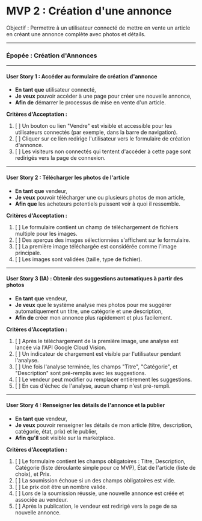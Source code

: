 # MVP 2 : Création d'une annonce
Objectif : Permettre à un utilisateur connecté de mettre en vente un article en créant une annonce complète avec photos et détails.

---

### Épopée : Création d'Annonces

---

#### User Story 1 : Accéder au formulaire de création d'annonce

*   **En tant que** utilisateur connecté,
*   **Je veux** pouvoir accéder à une page pour créer une nouvelle annonce,
*   **Afin de** démarrer le processus de mise en vente d'un article.

**Critères d'Acceptation :**
1.  [ ] Un bouton ou lien "Vendre" est visible et accessible pour les utilisateurs connectés (par exemple, dans la barre de navigation).
2.  [ ] Cliquer sur ce lien redirige l'utilisateur vers le formulaire de création d'annonce.
3.  [ ] Les visiteurs non connectés qui tentent d'accéder à cette page sont redirigés vers la page de connexion.

---

#### User Story 2 : Télécharger les photos de l'article

*   **En tant que** vendeur,
*   **Je veux** pouvoir télécharger une ou plusieurs photos de mon article,
*   **Afin que** les acheteurs potentiels puissent voir à quoi il ressemble.

**Critères d'Acceptation :**
1.  [ ] Le formulaire contient un champ de téléchargement de fichiers multiple pour les images.
2.  [ ] Des aperçus des images sélectionnées s'affichent sur le formulaire.
3.  [ ] La première image téléchargée est considérée comme l'image principale.
4.  [ ] Les images sont validées (taille, type de fichier).

---

#### User Story 3 (IA) : Obtenir des suggestions automatiques à partir des photos

*   **En tant que** vendeur,
*   **Je veux** que le système analyse mes photos pour me suggérer automatiquement un titre, une catégorie et une description,
*   **Afin de** créer mon annonce plus rapidement et plus facilement.

**Critères d'Acceptation :**
1.  [ ] Après le téléchargement de la première image, une analyse est lancée via l'API Google Cloud Vision.
2.  [ ] Un indicateur de chargement est visible par l'utilisateur pendant l'analyse.
3.  [ ] Une fois l'analyse terminée, les champs "Titre", "Catégorie", et "Description" sont pré-remplis avec les suggestions.
4.  [ ] Le vendeur peut modifier ou remplacer entièrement les suggestions.
5.  [ ] En cas d'échec de l'analyse, aucun champ n'est pré-rempli.

---

#### User Story 4 : Renseigner les détails de l'annonce et la publier

*   **En tant que** vendeur,
*   **Je veux** pouvoir renseigner les détails de mon article (titre, description, catégorie, état, prix) et le publier,
*   **Afin qu'il** soit visible sur la marketplace.

**Critères d'Acceptation :**
1.  [ ] Le formulaire contient les champs obligatoires : Titre, Description, Catégorie (liste déroulante simple pour ce MVP), État de l'article (liste de choix), et Prix.
2.  [ ] La soumission échoue si un des champs obligatoires est vide.
3.  [ ] Le prix doit être un nombre valide.
4.  [ ] Lors de la soumission réussie, une nouvelle annonce est créée et associée au vendeur.
5.  [ ] Après la publication, le vendeur est redirigé vers la page de sa nouvelle annonce.
